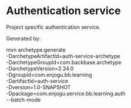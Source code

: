 # Authentication service

Project specific authentication service.

Generated by:

mvn archetype:generate \
-DarchetypeArtifactId=auth-service-archetype \
-DarchetypeGroupId=com.backbase.archetype \
-DarchetypeVersion=2.24.0 \
-DgroupId=com.enjogu.bb.learning \
-DartifactId=auth-service \
-Dversion=1.0-SNAPSHOT \
-Dpackage=com.enjogu.service.bb.learning.auth \
--batch-mode